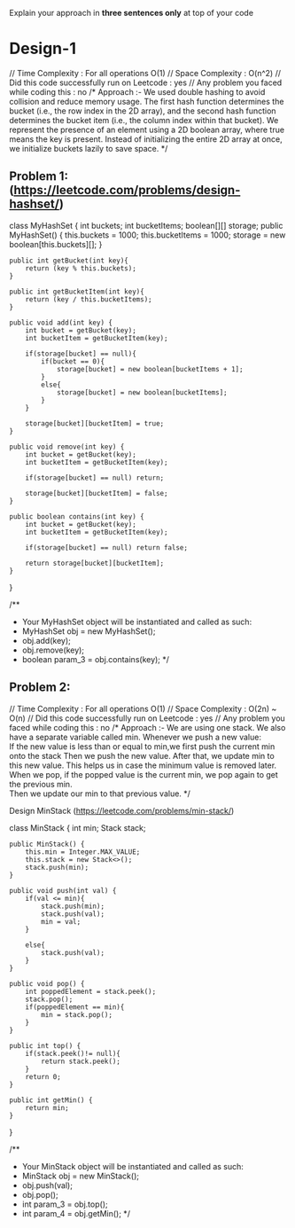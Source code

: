 Explain your approach in **three sentences only** at top of your code

# Design-1

// Time Complexity : For all operations O(1)
// Space Complexity : O(n^2)
// Did this code successfully run on Leetcode : yes
// Any problem you faced while coding this : no
/* Approach :-
We used double hashing to avoid collision and reduce memory usage.
The first hash function determines the bucket (i.e., the row index in the 2D array), and the second hash function determines the bucket item (i.e., the column index within that bucket).
We represent the presence of an element using a 2D boolean array, where true means the key is present.
Instead of initializing the entire 2D array at once, we initialize buckets lazily to save space.
*/

## Problem 1:(https://leetcode.com/problems/design-hashset/)

class MyHashSet {
    int buckets;
    int bucketItems;
    boolean[][] storage;
    public MyHashSet() {
        this.buckets = 1000;
        this.bucketItems = 1000;
        storage = new boolean[this.buckets][];
    }

    public int getBucket(int key){
        return (key % this.buckets);
    }

    public int getBucketItem(int key){
        return (key / this.bucketItems);
    }

    public void add(int key) {
        int bucket = getBucket(key);
        int bucketItem = getBucketItem(key);

        if(storage[bucket] == null){
            if(bucket == 0){
                storage[bucket] = new boolean[bucketItems + 1];
            }
            else{
                storage[bucket] = new boolean[bucketItems];
            }
        }

        storage[bucket][bucketItem] = true;
    }
    
    public void remove(int key) {
        int bucket = getBucket(key);
        int bucketItem = getBucketItem(key);

        if(storage[bucket] == null) return;

        storage[bucket][bucketItem] = false;
    }
    
    public boolean contains(int key) {
        int bucket = getBucket(key);
        int bucketItem = getBucketItem(key);

        if(storage[bucket] == null) return false;

        return storage[bucket][bucketItem];
    }
}

/**
 * Your MyHashSet object will be instantiated and called as such:
 * MyHashSet obj = new MyHashSet();
 * obj.add(key);
 * obj.remove(key);
 * boolean param_3 = obj.contains(key);
 */

## Problem 2:
// Time Complexity : For all operations O(1)
// Space Complexity : O(2n) ~ O(n)
// Did this code successfully run on Leetcode : yes
// Any problem you faced while coding this : no
/* Approach :-
    We are using one stack. We also have a separate variable called min.
    Whenever we push a new value:  
    If the new value is less than or equal to min,we first push the current min onto the stack
    Then we push the new value. After that, we update min to this new value.
    This helps us in case the minimum value is removed later.  
    When we pop, if the popped value is the current min, we pop again to get the previous min.  
    Then we update our min to that previous value.
*/

Design MinStack (https://leetcode.com/problems/min-stack/)

class MinStack {
    int min;
    Stack<Integer> stack;

    public MinStack() {
        this.min = Integer.MAX_VALUE;
        this.stack = new Stack<>();
        stack.push(min);
    }
    
    public void push(int val) {
        if(val <= min){
            stack.push(min);
            stack.push(val);
            min = val;
        }

        else{
            stack.push(val);
        }
    }
    
    public void pop() {
        int poppedElement = stack.peek();
        stack.pop();
        if(poppedElement == min){
            min = stack.pop();
        }
    }
    
    public int top() {
        if(stack.peek()!= null){
            return stack.peek();
        }
        return 0;
    }
    
    public int getMin() {
        return min;
    }
}

/**
 * Your MinStack object will be instantiated and called as such:
 * MinStack obj = new MinStack();
 * obj.push(val);
 * obj.pop();
 * int param_3 = obj.top();
 * int param_4 = obj.getMin();
 */

